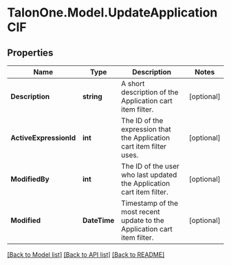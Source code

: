 # TalonOne.Model.UpdateApplicationCIF
## Properties

Name | Type | Description | Notes
------------ | ------------- | ------------- | -------------
**Description** | **string** | A short description of the Application cart item filter. | [optional] 
**ActiveExpressionId** | **int** | The ID of the expression that the Application cart item filter uses. | [optional] 
**ModifiedBy** | **int** | The ID of the user who last updated the Application cart item filter. | [optional] 
**Modified** | **DateTime** | Timestamp of the most recent update to the Application cart item filter. | [optional] 

[[Back to Model list]](../README.md#documentation-for-models) [[Back to API list]](../README.md#documentation-for-api-endpoints) [[Back to README]](../README.md)


